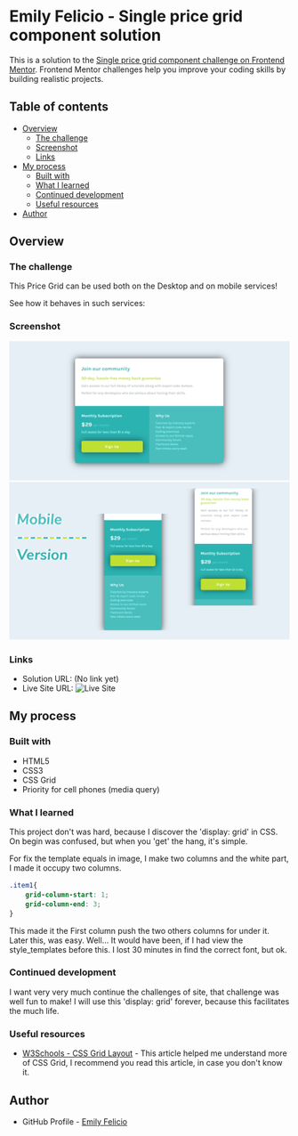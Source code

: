 # Emily Felicio - Single price grid component solution

This is a solution to the [Single price grid component challenge on Frontend Mentor](https://www.frontendmentor.io/challenges/single-price-grid-component-5ce41129d0ff452fec5abbbc). Frontend Mentor challenges help you improve your coding skills by building realistic projects. 

## Table of contents

- [Overview](#overview)
  - [The challenge](#the-challenge)
  - [Screenshot](#screenshot)
  - [Links](#links)
- [My process](#my-process)
  - [Built with](#built-with)
  - [What I learned](#what-i-learned)
  - [Continued development](#continued-development)
  - [Useful resources](#useful-resources)
- [Author](#author)

## Overview

### The challenge


This Price Grid can be used both on the Desktop and on mobile services!

See how it behaves in such services:

### Screenshot

![](./ScreenShot_Desktop.png)
![](./ScreenShot_MobileVersion.png)

### Links

- Solution URL: (No link yet)
- Live Site URL: ![Live Site](https://emilyfelicio.github.io/Grid_Prices.github.io/Grid_Prices/)

## My process

### Built with

- HTML5
- CSS3
- CSS Grid
- Priority for cell phones (media query)

### What I learned

This project don't was hard, because I discover the 'display: grid' in CSS. On begin was confused, but when you 'get' the hang, it's simple.

For fix the template equals in image, I make two columns and the white part, I made it occupy two columns. 

```css
.item1{
    grid-column-start: 1;
    grid-column-end: 3;
}
```

This made it the First column push the two others columns for under it. Later this, was easy. Well... It would have been, if I had view the style_templates before this. I lost 30 minutes in find the correct font, but ok. 

### Continued development

I want very very much continue the challenges of site, that challenge was well fun to make!
I will use this 'display: grid' forever, because this facilitates the much life.

### Useful resources

- [W3Schools - CSS Grid Layout](https://https://www.w3schools.com/css/css_grid.asp) - This article helped me understand more of CSS Grid, I recommend you read this article, in case you don't know it.

## Author

- GitHub Profile - [Emily Felicio](https://github.com/EmilyFelicio)
